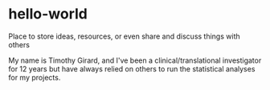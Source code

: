 # hello-world
Place to store ideas, resources, or even share and discuss things with others

My name is Timothy Girard, and I've been a clinical/translational investigator for 12 years but have always relied on others to run the statistical analyses for my projects.
